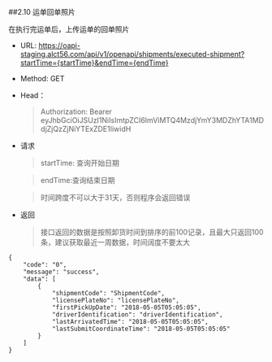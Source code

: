 ##2.10 <span id="2-10">运单回单照片</span>

在执行完运单后，上传运单的回单照片

* URL: https://oapi-staging.alct56.com/api/v1/openapi/shipments/executed-shipment?startTime={startTime}&endTime={endTime}

* Method: GET

* Head：
  >Authorization: Bearer eyJhbGciOiJSUzI1NiIsImtpZCI6ImViMTQ4MzdjYmY3MDZhYTA1MDdjZjQzZjNiYTExZDE1IiwidH


* 请求
  >startTime: 查询开始日期
  
  >endTime:查询结束日期
  
  >时间跨度不可以大于31天，否则程序会返回错误

* 返回
  >接口返回的数据是按照卸货时间到排序的前100记录，且最大只返回100条，建议获取最近一周数据，时间阔度不要太大

```
{    
    "code": "0",
    "message": "success",
    "data": [
        {
            "shipmentCode": "ShipmentCode",
            "licensePlateNo": "licensePlateNo",
            "firstPickUpDate": "2018-05-05T05:05:05",
            "driverIdentification": "driverIdentification",
            "lastArrivatedTime": "2018-05-05T05:05:05",
            "lastSubmitCoordinateTime": "2018-05-05T05:05:05"
        }
    ]
}
```

